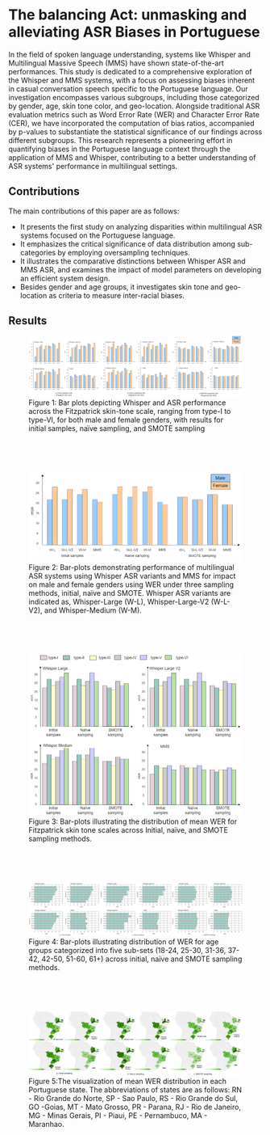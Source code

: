 
# The balancing Act: unmasking and alleviating ASR Biases in Portuguese

In the field of spoken language understanding, systems like Whisper and Multilingual Massive Speech (MMS) have shown state-of-the-art performances. This study is dedicated to a comprehensive exploration of the Whisper and MMS systems, with a focus on assessing biases inherent in casual conversation speech specific to the Portuguese language. Our investigation encompasses various subgroups, including those categorized by gender, age, skin tone color, and geo-location. Alongside traditional ASR evaluation metrics such as Word Error Rate (WER) and Character Error Rate (CER), we have incorporated the computation of bias ratios, accompanied by p-values to substantiate the statistical significance of our findings across different subgroups. This research represents a pioneering effort in quantifying biases in the Portuguese language context through the application of MMS and Whisper, contributing to a better understanding of ASR systems' performance in multilingual settings.

## Contributions

The main contributions of this paper are as follows: 

- It presents the first study on analyzing disparities within multilingual ASR systems focused on the Portuguese language.
- It emphasizes the critical significance of data distribution among sub-categories by employing oversampling techniques.
- It illustrates the comparative distinctions between Whisper ASR and MMS ASR, and examines the impact of model parameters on developing an efficient system design.
- Besides gender and age groups, it investigates skin tone and geo-location as criteria to measure inter-racial biases.

## Results


<figure>
    <img src="assets/Gender_Skin_Tone.jpg"
         alt="">
    <figcaption>Figure 1: Bar plots depicting Whisper and ASR performance across the Fitzpatrick skin-tone scale, ranging from
type-I to type-VI, for both male and female genders, with results for initial samples, naïve sampling, and SMOTE
sampling</figcaption>
</figure>
<br><br><br>

<figure>
    <img src="assets/Gender_all_Port.jpg"
         alt="">
    <figcaption>Figure 2: Bar-plots demonstrating performance of multilingual ASR systems using Whisper ASR variants and MMS for impact on male and female genders using WER under three sampling methods, initial, naïve and SMOTE. Whisper ASR variants are indicated as, Whisper-Large (W-L), Whisper-Large-V2 (W-L-V2), and Whisper-Medium (W-M).</figcaption>
</figure>

<br><br><br>

<figure>
    <img src="assets/Skin_tone_all_port.jpg"
         alt="">
    <figcaption>Figure 3: Bar-plots illustrating the distribution of mean WER for Fitzpatrick skin tone scales across Initial, naïve, and SMOTE sampling methods.</figcaption>
</figure>


<br><br><br>

<figure>
    <img src="assets/Age_all.jpg"
         alt="">
    <figcaption>Figure 4: Bar-plots illustrating distribution of WER for age groups categorized into five sub-sets (18-24, 25-30, 31-36,  37-42, 42-50, 51-60, 61+) across initial, naïve and SMOTE sampling methods.</figcaption>
</figure>


<br><br><br>

<figure>
    <img src="assets/Geo_location_all.jpg"
         alt="">
    <figcaption>Figure 5:The visualization of mean WER distribution in each Portuguese state. The abbreviations of states are as follows: RN - Rio Grande do Norte, SP - Sao Paulo, RS - Rio Grande do Sul, GO -Goias, MT - Mato Grosso, PR - Parana, RJ - Rio de Janeiro, MG - Minas Gerais, PI - Piaui, PE - Pernambuco, MA - Maranhao.</figcaption>
</figure>
